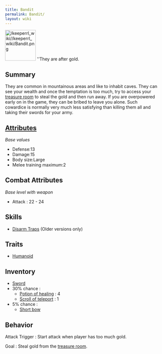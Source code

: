 ```yaml
---
title: Bandit
permalink: Bandit/
layout: wiki
---
```


<img src="/keeperrl_wiki//keeperrl_wiki/Bandit.png" title="fig:/keeperrl_wiki//keeperrl_wiki/Bandit.png" alt="/keeperrl_wiki//keeperrl_wiki/Bandit.png" width="100" />
''They are after gold.

Summary
-------

They are common in mountainous areas and like to inhabit caves. They can
see your wealth and once the temptation is too much, try to access your
[treasure room](/keeperrl_wiki/Treasure_Room "wikilink") to steal the gold and then
run away. If you are overpowered early on in the game, they can be
bribed to leave you alone. Such cowardice is normally very much less
satisfying than killing them all and taking their swords for your army.

[Attributes](/keeperrl_wiki/Attributes "wikilink")
-------------------------------------

*Base values*

-   Defense:13
-   Damage:15
-   Body size:Large
-   Melee training maximum:2

Combat Attributes
-----------------

*Base level with weapon*

-   Attack : 22 - 24

Skills
------

-   [Disarm Traps](/keeperrl_wiki/Disarm_Traps "wikilink") (Older versions
    only)

Traits
------

-   [Humanoid](/keeperrl_wiki/Humanoid "wikilink")

Inventory
---------

-   [Sword](/keeperrl_wiki/Sword "wikilink")
-   30% chance :
    -   [Potion of healing](/keeperrl_wiki/Potion_Of_Healing "wikilink") :
        4
    -   [Scroll of teleport](/keeperrl_wiki/Scroll_Of_Teleport "wikilink")
        : 1
-   5% chance :
    -   [Short bow](/keeperrl_wiki/Short_Bow "wikilink")

Behavior
--------

Attack Trigger : Start attack when player has too much gold.

Goal : Steal gold from the [treasure room](/keeperrl_wiki/Treasure_Room "wikilink").
